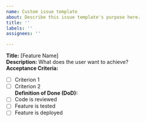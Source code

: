 ```yaml
---
name: Custom issue template
about: Describe this issue template's purpose here.
title: ''
labels: ''
assignees: ''

---
```


**Title:** [Feature Name]  
**Description:** What does the user want to achieve?  
**Acceptance Criteria:**  
- [ ] Criterion 1  
- [ ] Criterion 2  
**Definition of Done (DoD):**  
- [ ] Code is reviewed  
- [ ] Feature is tested  
- [ ] Feature is deployed
